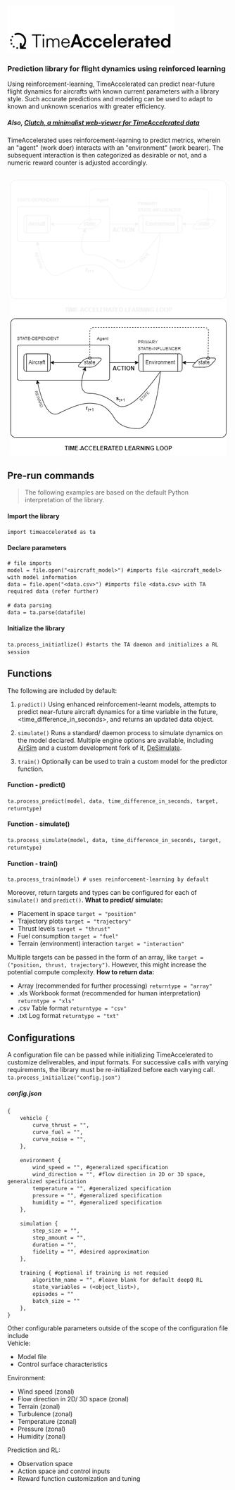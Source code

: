 <img src="docs/logo3.png#gh-dark-mode-only" height = "52px" width="380px" />
<img src="docs/logo1.png#gh-light-mode-only" height = "52px" width="380px" />

### Prediction library for flight dynamics using reinforced learning

Using reinforcement-learning, TimeAccelerated can predict near-future flight dynamics for aircrafts with known current parameters with a library style. Such accurate predictions and modeling can be used to adapt to known and unknown scenarios with greater efficiency.
##### Also, [Clutch, a minimalist web-viewer for TimeAccelerated data](https://github.com/deltaonealpha/time-accelerated/blob/48ec0ad91a4dcb9d74d964e7c6b51f32610d32f4/clutch.md)

TimeAccelerated uses reinforcement-learning to predict metrics, wherein an "agent" (work doer) interacts with an "environment" (work bearer). The subsequent interaction is then categorized as desirable or not, and a numeric reward counter is adjusted accordingly.
<br /><br />
<p align="center">
  <img src="docs/ta_learning_loop.png#gh-dark-mode-only" />
  <img src="docs/ta_learning_loop_light.png#gh-light-mode-only" />
</p>

## Pre-run commands
>The following examples are based on the default Python interpretation of the library.
#### Import the library
`import timeaccelerated as ta`
#### Declare parameters
```
# file imports
model = file.open("<aircraft_model>") #imports file <aircraft_model> with model information
data = file.open("<data.csv>") #imports file <data.csv> with TA required data (refer further)

# data parsing
data = ta.parse(datafile)
```
#### Initialize the library
`ta.process_initiatlize() #starts the TA daemon and initializes a RL session`

## Functions
The following are included by default:
1. `predict()` Using enhanced reinforcement-learnt models, attempts to predict near-future aircraft dynamics for a time variable in the future, <time_difference_in_seconds>, and returns an updated data object.
	
2. `simulate()` Runs a standard/ daemon process to simulate dynamics on the model declared. Multiple engine options are available, including [AirSim](https://github.com/microsoft/airsim/) and a custom development fork of it, [DeSimulate](https://github.com/deltaonealpha/time-accelerated/DeSimulate).
	
3. `train()` Optionally can be used to train a custom model for the predictor function.

#### Function - predict()
`ta.process_predict(model, data, time_difference_in_seconds, target, returntype)`

#### Function - simulate()
`ta.process_simulate(model, data, time_difference_in_seconds, target, returntype)`

#### Function - train()
`ta.process_train(model) # uses reinforcement-learning by default`

Moreover, return targets and types can be configured for each of `simulate()` and `predict()`.
**What to predict/ simulate:**
- Placement in space
	`target = "position"`
- Trajectory plots
	`target = "trajectory"`
- Thrust levels
	`target = "thrust"`
- Fuel consumption
	`target = "fuel"`
- Terrain (environment) interaction
	`target = "interaction"`

Multiple targets can be passed in the form of an array, like `target = ("position, thrust, trajectory")`. However, this might increase the potential compute complexity.
**How to return data:**
- Array (recommended for further processing)
	`returntype = "array"`
- .xls Workbook format (recommended for human interpretation)
	`returntype = "xls"`
- .csv Table format
	`returntype = "csv"`
- .txt Log format
	`returntype = "txt"`


## Configurations
A configuration file can be passed while initializing TimeAccelerated to customize deliverables, and input formats. For successive calls with varying requirements, the library must be re-initialized before each varying call.
`ta.process_initialize("config.json")`
##### config.json
```
{
	vehicle {
		curve_thrust = "",
		curve_fuel = "",
		curve_noise = "",
	},
	
	environment {
		wind_speed = "", #generalized specification
		wind_direction = "", #flow direction in 2D or 3D space, generalized specification
		temperature = "", #generalized specification 
		pressure = "", #generalized specification
		humidity = "", #generalized specification
	},
	
	simulation {
		step_size = "",
		step_amount = "",
		duration = "",
		fidelity = "", #desired approximation
	},
	
	training { #optional if training is not requied
		algorithm_name = "", #leave blank for default deepQ RL
		state_variables = (<object_list>),
		episodes = ""
		batch_size = ""
	},
}
```

Other configurable parameters outside of the scope of the configuration file include <br />
Vehicle:
- Model file
- Control surface characteristics

Environment:
- Wind speed (zonal)
- Flow direction in 2D/ 3D space (zonal)
- Terrain (zonal)
- Turbulence (zonal)
- Temperature (zonal)
- Pressure (zonal)
- Humidity (zonal)

Prediction and RL:
- Observation space
- Action space and control inputs
- Reward function customization and tuning
